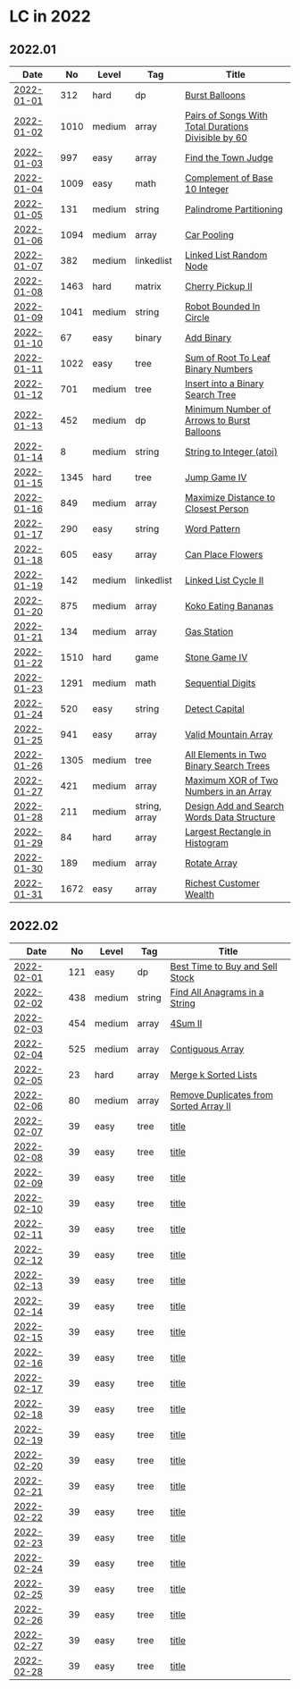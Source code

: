 # LC in 2022

## 2022.01

| Date                   | No   | Level  | Tag           | Title                                                                                                                                     |
| ---------------------- | ---- | ------ | ------------- | ----------------------------------------------------------------------------------------------------------------------------------------- |
| [2022-01-01](01/01.md) | 312  | hard   | dp            | [Burst Balloons](https://leetcode.com/problems/burst-balloons/)                                                                           |
| [2022-01-02](01/02.md) | 1010 | medium | array         | [Pairs of Songs With Total Durations Divisible by 60](https://leetcode.com/problems/pairs-of-songs-with-total-durations-divisible-by-60/) |
| [2022-01-03](01/03.md) | 997  | easy   | array         | [Find the Town Judge](https://leetcode.com/problems/find-the-town-judge/)                                                                 |
| [2022-01-04](01/04.md) | 1009 | easy   | math          | [Complement of Base 10 Integer](https://leetcode.com/problems/complement-of-base-10-integer/)                                             |
| [2022-01-05](01/05.md) | 131  | medium | string        | [Palindrome Partitioning](https://leetcode.com/problems/palindrome-partitioning/)                                                         |
| [2022-01-06](01/06.md) | 1094 | medium | array         | [Car Pooling](https://leetcode.com/problems/car-pooling/)                                                                                 |
| [2022-01-07](01/07.md) | 382  | medium | linkedlist    | [Linked List Random Node](https://leetcode.com/problems/linked-list-random-node/)                                                         |
| [2022-01-08](01/08.md) | 1463 | hard   | matrix        | [Cherry Pickup II](https://leetcode.com/problems/cherry-pickup-ii/)                                                                       |
| [2022-01-09](01/09.md) | 1041 | medium | string        | [Robot Bounded In Circle](https://leetcode.com/problems/robot-bounded-in-circle/)                                                         |
| [2022-01-10](01/10.md) | 67   | easy   | binary        | [Add Binary](https://leetcode.com/problems/add-binary/)                                                                                   |
| [2022-01-11](01/11.md) | 1022 | easy   | tree          | [Sum of Root To Leaf Binary Numbers](https://leetcode.com/problems/sum-of-root-to-leaf-binary-numbers/)                                   |
| [2022-01-12](01/12.md) | 701  | medium | tree          | [Insert into a Binary Search Tree](https://leetcode.com/problems/insert-into-a-binary-search-tree/)                                       |
| [2022-01-13](01/13.md) | 452  | medium | dp            | [Minimum Number of Arrows to Burst Balloons](https://leetcode.com/problems/minimum-number-of-arrows-to-burst-balloons/)                   |
| [2022-01-14](01/14.md) | 8    | medium | string        | [String to Integer (atoi)](https://leetcode.com/problems/string-to-integer-atoi/)                                                         |
| [2022-01-15](01/15.md) | 1345 | hard   | tree          | [Jump Game IV](https://leetcode.com/problems/jump-game-iv/)                                                                               |
| [2022-01-16](01/16.md) | 849  | medium | array         | [Maximize Distance to Closest Person](https://leetcode.com/problems/maximize-distance-to-closest-person/)                                 |
| [2022-01-17](01/17.md) | 290  | easy   | string        | [Word Pattern](https://leetcode.com/problems/word-pattern/)                                                                               |
| [2022-01-18](01/18.md) | 605  | easy   | array         | [Can Place Flowers](https://leetcode.com/problems/can-place-flowers/)                                                                     |
| [2022-01-19](01/19.md) | 142  | medium | linkedlist    | [Linked List Cycle II](https://leetcode.com/problems/linked-list-cycle-ii/)                                                               |
| [2022-01-20](01/20.md) | 875  | medium | array         | [Koko Eating Bananas](https://leetcode.com/problems/koko-eating-bananas/)                                                                 |
| [2022-01-21](01/21.md) | 134  | medium | array         | [Gas Station](https://leetcode.com/problems/gas-station/)                                                                                 |
| [2022-01-22](01/22.md) | 1510 | hard   | game          | [Stone Game IV](https://leetcode.com/problems/stone-game-iv/)                                                                             |
| [2022-01-23](01/23.md) | 1291 | medium | math          | [Sequential Digits](https://leetcode.com/problems/sequential-digits/)                                                                     |
| [2022-01-24](01/24.md) | 520  | easy   | string        | [Detect Capital](https://leetcode.com/problems/detect-capital/)                                                                           |
| [2022-01-25](01/25.md) | 941  | easy   | array         | [Valid Mountain Array](https://leetcode.com/problems/valid-mountain-array/)                                                               |
| [2022-01-26](01/26.md) | 1305 | medium | tree          | [All Elements in Two Binary Search Trees](https://leetcode.com/problems/all-elements-in-two-binary-search-trees/)                         |
| [2022-01-27](01/27.md) | 421  | medium | array         | [Maximum XOR of Two Numbers in an Array](https://leetcode.com/problems/maximum-xor-of-two-numbers-in-an-array/)                           |
| [2022-01-28](01/28.md) | 211  | medium | string, array | [Design Add and Search Words Data Structure](https://leetcode.com/problems/design-add-and-search-words-data-structure/)                   |
| [2022-01-29](01/29.md) | 84   | hard   | array         | [Largest Rectangle in Histogram](https://leetcode.com/problems/largest-rectangle-in-histogram/)                                           |
| [2022-01-30](01/30.md) | 189  | medium | array         | [Rotate Array](https://leetcode.com/problems/rotate-array/)                                                                               |
| [2022-01-31](01/31.md) | 1672 | easy   | array         | [Richest Customer Wealth](https://leetcode.com/problems/richest-customer-wealth/)                                                         |

## 2022.02

| Date                   | No  | Level  | Tag    | Title                                                                                                           |
| ---------------------- | --- | ------ | ------ | --------------------------------------------------------------------------------------------------------------- |
| [2022-02-01](02/01.md) | 121 | easy   | dp     | [Best Time to Buy and Sell Stock](https://leetcode.com/problems/best-time-to-buy-and-sell-stock/)               |
| [2022-02-02](02/02.md) | 438 | medium | string | [Find All Anagrams in a String](https://leetcode.com/problems/find-all-anagrams-in-a-string/)                   |
| [2022-02-03](02/03.md) | 454 | medium | array  | [4Sum II](https://leetcode.com/problems/4sum-ii/)                                                               |
| [2022-02-04](02/04.md) | 525 | medium | array  | [Contiguous Array](https://leetcode.com/problems/contiguous-array/)                                             |
| [2022-02-05](02/05.md) | 23  | hard   | array  | [Merge k Sorted Lists](https://leetcode.com/problems/merge-k-sorted-lists/)                                     |
| [2022-02-06](02/06.md) | 80  | medium | array  | [Remove Duplicates from Sorted Array II](https://leetcode.com/problems/remove-duplicates-from-sorted-array-ii/) |
| [2022-02-07](02/07.md) | 39  | easy   | tree   | [title](url)                                                                                                    |
| [2022-02-08](02/08.md) | 39  | easy   | tree   | [title](url)                                                                                                    |
| [2022-02-09](02/09.md) | 39  | easy   | tree   | [title](url)                                                                                                    |
| [2022-02-10](02/10.md) | 39  | easy   | tree   | [title](url)                                                                                                    |
| [2022-02-11](02/11.md) | 39  | easy   | tree   | [title](url)                                                                                                    |
| [2022-02-12](02/12.md) | 39  | easy   | tree   | [title](url)                                                                                                    |
| [2022-02-13](02/13.md) | 39  | easy   | tree   | [title](url)                                                                                                    |
| [2022-02-14](02/14.md) | 39  | easy   | tree   | [title](url)                                                                                                    |
| [2022-02-15](02/15.md) | 39  | easy   | tree   | [title](url)                                                                                                    |
| [2022-02-16](02/16.md) | 39  | easy   | tree   | [title](url)                                                                                                    |
| [2022-02-17](02/17.md) | 39  | easy   | tree   | [title](url)                                                                                                    |
| [2022-02-18](02/18.md) | 39  | easy   | tree   | [title](url)                                                                                                    |
| [2022-02-19](02/19.md) | 39  | easy   | tree   | [title](url)                                                                                                    |
| [2022-02-20](02/20.md) | 39  | easy   | tree   | [title](url)                                                                                                    |
| [2022-02-21](02/21.md) | 39  | easy   | tree   | [title](url)                                                                                                    |
| [2022-02-22](02/22.md) | 39  | easy   | tree   | [title](url)                                                                                                    |
| [2022-02-23](02/23.md) | 39  | easy   | tree   | [title](url)                                                                                                    |
| [2022-02-24](02/24.md) | 39  | easy   | tree   | [title](url)                                                                                                    |
| [2022-02-25](02/25.md) | 39  | easy   | tree   | [title](url)                                                                                                    |
| [2022-02-26](02/26.md) | 39  | easy   | tree   | [title](url)                                                                                                    |
| [2022-02-27](02/27.md) | 39  | easy   | tree   | [title](url)                                                                                                    |
| [2022-02-28](02/28.md) | 39  | easy   | tree   | [title](url)                                                                                                    |
